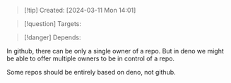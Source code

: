 
>[!tip] Created: [2024-03-11 Mon 14:01]

>[!question] Targets: 

>[!danger] Depends: 

In github, there can be only a single owner of a repo.
But in deno we might be able to offer multiple owners to be in control of a repo.

Some repos should be entirely based on deno, not github.